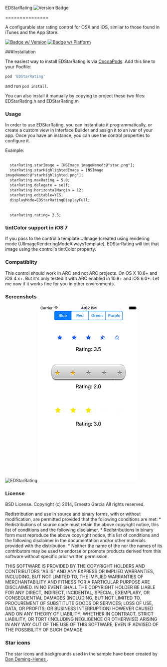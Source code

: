 EDStarRating  ![Version Badge](https://go-shields.herokuapp.com/license-MIT-blue.png)

===============

A configurable star rating control for OSX and iOS, similar to those found in iTunes and the App Store.

[![Badge w/ Version](https://cocoapod-badges.herokuapp.com/v/EDStarRating/badge.png)](https://cocoadocs.org/docsets/EDStarRating)
[![Badge w/ Platform](https://cocoapod-badges.herokuapp.com/p/EDStarRating/badge.svg)](https://cocoadocs.org/docsets/EDStarRating)

###Installation

The easiest way to install EDStarRating is via [CocoaPods](http://cocoapods.org). Add this line to your Podfile:

```ruby
pod 'EDStarRating'
```

and run `pod install`. 

You can also install it manually by copying to project these two files: EDStarRating.h and EDStarRating.m

### Usage

 In order to use EDStarRating, you can instantiate it programmatically, or create a custom view in Interface Builder and assign it to an ivar of your app. Once you have an instance, you can use the control properties to configure it.

Example:

```

  starRating.starImage = [NSImage imageNamed:@"star.png"];
  starRating.starHighlightedImage = [NSImage imageNamed:@"starhighlighted.png"];
  starRating.maxRating = 5.0;
  starRating.delegate = self;
  starRating.horizontalMargin = 12;
  starRating.editable=YES;
  displayMode=EDStarRatingDisplayFull;


  starRating.rating= 2.5;

```
### tintColor support in iOS 7
If you pass to the control a template UIImage (created using rendering mode (UIImageRenderingModeAlwaysTemplate), EDStarRating will tint that image using the control's tintColor property.


### Compatiblity
This control should work in ARC and not ARC projects. On OS X 10.6+ and iOS 4.x+.
But it's only tested it with ARC enabled in 10.8+ and iOS 6.0+. Let me now if it works fine for you in other environments.
  

### Screenshots

![EDStarRating](https://github.com/erndev/EDStarRating/raw/master/edstarrating.png)
![EDStarRating](https://github.com/erndev/EDStarRating/raw/master/edstarrating-ios.png)

### License
BSD License.
Copyright (c) 2014, Ernesto García
All rights reserved.

Redistribution and use in source and binary forms, with or without
modification, are permitted provided that the following conditions are met:
    * Redistributions of source code must retain the above copyright
      notice, this list of conditions and the following disclaimer.
    * Redistributions in binary form must reproduce the above copyright
      notice, this list of conditions and the following disclaimer in the
      documentation and/or other materials provided with the distribution.
    * Neither the name of the <organization> nor the
      names of its contributors may be used to endorse or promote products
      derived from this software without specific prior written permission.

THIS SOFTWARE IS PROVIDED BY THE COPYRIGHT HOLDERS AND CONTRIBUTORS "AS IS" AND
ANY EXPRESS OR IMPLIED WARRANTIES, INCLUDING, BUT NOT LIMITED TO, THE IMPLIED
WARRANTIES OF MERCHANTABILITY AND FITNESS FOR A PARTICULAR PURPOSE ARE
DISCLAIMED. IN NO EVENT SHALL THE COPYRIGHT HOLDER BE LIABLE FOR ANY
DIRECT, INDIRECT, INCIDENTAL, SPECIAL, EXEMPLARY, OR CONSEQUENTIAL DAMAGES
(INCLUDING, BUT NOT LIMITED TO, PROCUREMENT OF SUBSTITUTE GOODS OR SERVICES;
LOSS OF USE, DATA, OR PROFITS; OR BUSINESS INTERRUPTION) HOWEVER CAUSED AND
ON ANY THEORY OF LIABILITY, WHETHER IN CONTRACT, STRICT LIABILITY, OR TORT
(INCLUDING NEGLIGENCE OR OTHERWISE) ARISING IN ANY WAY OUT OF THE USE OF THIS
SOFTWARE, EVEN IF ADVISED OF THE POSSIBILITY OF SUCH DAMAGE.

### Star icons
The star icons and backgrounds used in the sample have been created by [Dan Deming-Henes
](http://strandeddesign.com).
